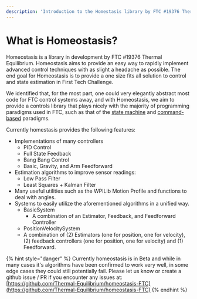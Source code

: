 ```yaml
---
description: 'Introduction to the Homestasis library by FTC #19376 Thermal Equilibrium'
---
```


# What is Homeostasis?

Homeostasis is a library in development by FTC #19376 Thermal Equilibrium. Homeostasis aims to provide an easy way to rapidly implement advanced control techniques with as slight a headache as possible. The end goal for Homeostasis is to provide a one size fits all solution to control and state estimation in First Tech Challenge.

We identified that, for the most part, one could very elegantly abstract most code for FTC control systems away, and with Homeostasis, we aim to provide a controls library that plays nicely with the majority of programming paradigms used in FTC, such as that of the [state machine](https://gm0.org/en/latest/docs/software/finite-state-machines.html) and [command-based](https://docs.ftclib.org/ftclib/command-base/command-system) paradigms.

Currently homestasis provides the following features:

* Implementations of many controllers
  * PID Control
  * Full State Feedback
  * Bang Bang Control
  * Basic, Gravity, and Arm Feedforward
* Estimation algorithms to improve sensor readings:
  * Low Pass Filter
  * Least Squares + Kalman Filter
* Many useful utilities such as the WPILib Motion Profile and functions to deal with angles.
* Systems to easily utilize the aforementioned algorithms in a unified way.
  * BasicSystem
    * A combination of an Estimator, Feedback, and Feedforward Controller
  *  PositionVelocitySystem
    * A combination of (2) Estimators (one for position, one for velocity), (2) feedback controllers (one for position, one for velocity) and (1) Feedforward.

{% hint style="danger" %}
Currently homeostasis is in Beta and while in many cases it's algorithms have been confirmed to work very well, in some edge cases they could still potentially fail. Please let us know or create a github issue / PR if you encounter any issues at: [https://github.com/Thermal-Equilibrium/homeostasis-FTC](https://github.com/Thermal-Equilibrium/homeostasis-FTC)
{% endhint %}
